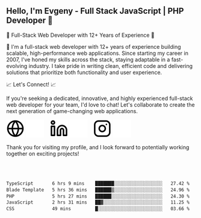 ## Hello, I'm Evgeny - Full Stack JavaScript | PHP Developer 👋

🚀 Full-Stack Web Developer with 12+ Years of Experience 🚀

👋 I'm a full-stack web developer with 12+ years of experience building scalable, high-performance web applications. Since starting my career in 2007, I've honed my skills across the stack, staying adaptable in a fast-evolving industry. I take pride in writing clean, efficient code and delivering solutions that prioritize both functionality and user experience.

📈 Let's Connect! 📈

If you're seeking a dedicated, innovative, and highly experienced full-stack web developer for your team, I'd love to chat! Let's collaborate to create the next generation of game-changing web applications.

[![website](./img/globe-light.svg)](https://tradiry.com#gh-light-mode-only)
[![website](./img/globe-dark.svg)](https://tradiry.com#gh-dark-mode-only)
&nbsp;&nbsp;
[![website](./img/linkedin-light.svg)](https://www.linkedin.com/in/etulikov#gh-light-mode-only)
[![website](./img/linkedin-dark.svg)](https://www.linkedin.com/in/etulikov#gh-dark-mode-only)
&nbsp;&nbsp;
[![website](./img/instagram-light.svg)](https://www.instagram.com/evgenytulikov/#gh-light-mode-only)
[![website](./img/instagram-dark.svg)](https://www.instagram.com/evgenytulikov/#gh-dark-mode-only)

Thank you for visiting my profile, and I look forward to potentially working together on exciting projects!

<br />
<br />

<!--START_SECTION:waka-->

```txt
TypeScript       6 hrs 9 mins    ███████░░░░░░░░░░░░░░░░░░   27.42 %
Blade Template   5 hrs 36 mins   ██████▒░░░░░░░░░░░░░░░░░░   24.96 %
PHP              5 hrs 27 mins   ██████░░░░░░░░░░░░░░░░░░░   24.30 %
JavaScript       2 hrs 31 mins   ██▓░░░░░░░░░░░░░░░░░░░░░░   11.25 %
CSS              49 mins         █░░░░░░░░░░░░░░░░░░░░░░░░   03.66 %
```

<!--END_SECTION:waka-->

